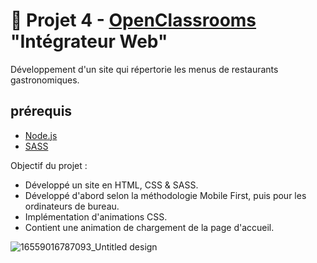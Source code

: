# 🍛 Projet 4 - [OpenClassrooms](https://openclassrooms.com/fr/) "Intégrateur Web"
Développement d'un site qui répertorie les menus de restaurants gastronomiques.

## prérequis
- [Node.js](https://nodejs.org/en)
- [SASS](https://sass-lang.com/)

Objectif du projet : 
- Développé un site en HTML, CSS & SASS.
- Développé d'abord selon la méthodologie Mobile First, puis pour les ordinateurs de bureau.
- Implémentation d'animations CSS.
- Contient une animation de chargement de la page d'accueil.

![16559016787093_Untitled design](https://github.com/Skies-Land/Projet_4_OpenClassrooms_-_OhMyFood/assets/146822518/f8dd78d0-be14-488e-af94-c0805029d3f4)

